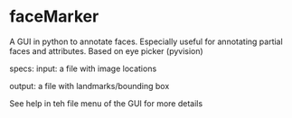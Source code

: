 # faceMarker
A GUI in python to annotate faces. Especially useful for annotating partial faces and attributes. Based on eye picker (pyvision)

specs:
input:
a file with image locations

output:
a file with landmarks/bounding box

See help in teh file menu of the GUI for more details

